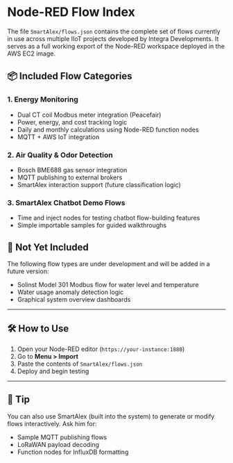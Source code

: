 # Node-RED Flow Index

The file `SmartAlex/flows.json` contains the complete set of flows currently in use across multiple IIoT projects developed by Integra Developments. It serves as a full working export of the Node-RED workspace deployed in the AWS EC2 image.

## 📦 Included Flow Categories

### 1. Energy Monitoring
- Dual CT coil Modbus meter integration (Peacefair)
- Power, energy, and cost tracking logic
- Daily and monthly calculations using Node-RED function nodes
- MQTT + AWS IoT integration

### 2. Air Quality & Odor Detection
- Bosch BME688 gas sensor integration
- MQTT publishing to external brokers
- SmartAlex interaction support (future classification logic)

### 3. SmartAlex Chatbot Demo Flows
- Time and inject nodes for testing chatbot flow-building features
- Simple importable samples for guided walkthroughs

## 🚫 Not Yet Included
The following flow types are under development and will be added in a future version:
- Solinst Model 301 Modbus flow for water level and temperature
- Water usage anomaly detection logic
- Graphical system overview dashboards

---

## 🛠 How to Use

1. Open your Node-RED editor (`https://your-instance:1880`)
2. Go to **Menu > Import**
3. Paste the contents of `SmartAlex/flows.json`
4. Deploy and begin testing

---

## 🧠 Tip

You can also use SmartAlex (built into the system) to generate or modify flows interactively. Ask him for:
- Sample MQTT publishing flows
- LoRaWAN payload decoding
- Function nodes for InfluxDB formatting
